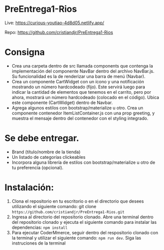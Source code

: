# PreEntrega1-Rios

Live: https://curious-youtiao-4d8d05.netlify.app/

Repo: https://github.com/cristiandjr/PreEntrega1-Rios

# Consigna
- Crea una carpeta dentro de src llamada components que contenga la implementación del componente NavBar dentro del archivo NavBar.js. Su funcionalidad es la de renderizar una barra de menú (Navbar).
- Crea un componente CartWidget con un ícono y una notificación mostrando un número hardcodeado (fijo). Este servirá luego para indicar la cantidad de elementos que tenemos en el carrito, pero por ahora, mostrará un número hardcodeado (colocado en el código). Ubica este componente (CartWidget) dentro de Navbar.
- Agrega algunos estilos con bootstrap/materialize u otro.
Crea un componente contenedor ItemListContainer.js con una prop greeting, y muestra el mensaje dentro del contenedor con el styling integrado.

# Se debe entregar.
- Brand (título/nombre de la tienda)
- Un listado de categorías clickeables
- Incorpora alguna librería de estilos con bootstrap/materialize u otro de tu preferencia (opcional).

# Instalación:

1) Clona el repositorio en tu escritorio o en el directorio que desees utilizando el siguiente comando: git clone ```https://github.com/cristiandjr/PreEntrega1-Rios.git```
2) Ingresa al directorio del repositorio clonado. Abre una terminal dentro del repositorio clonado y ejecuta el siguiente comando para instalar las dependencias: ```npm install```
3) Para ejecutar CoderMmerce, seguir dentro del respositorio clonado con la terminal y utilizar el siguiente comando: ```npm run dev```. Siga las instruciones de la terminal